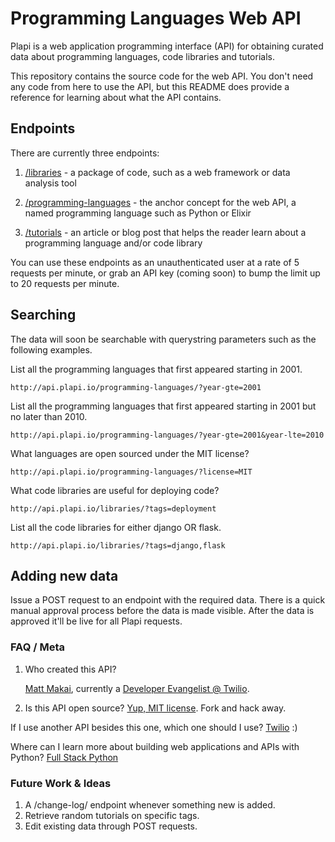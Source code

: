 # Programming Languages Web API
Plapi is a web application programming interface (API) for obtaining 
curated data about programming languages, code libraries and tutorials. 

This repository contains the source code for the web API. You don't
need any code from here to use the API, but this README does provide a 
reference for learning about what the API contains.


## Endpoints
There are currently three endpoints:

1. [/libraries](http://api.plapi.io/libraries/) - a package of code,
   such as a web framework or data analysis tool

1. [/programming-languages](http://api.plapi.io/programming-languages/) -
   the anchor concept for the web API, a named programming language such
   as Python or Elixir

1. [/tutorials](http://api.plapi.io/tutorials/) - an article or blog post
   that helps the reader learn about a programming language and/or code
   library


You can use these endpoints as an unauthenticated user at a rate of 5 
requests per minute, or grab an API key (coming soon) to bump the limit up 
to 20 requests per minute.


## Searching
The data will soon be searchable with querystring parameters such as the
following examples.

List all the programming languages that first appeared starting in 2001.

    http://api.plapi.io/programming-languages/?year-gte=2001


List all the programming languages that first appeared starting in 2001
but no later than 2010.

    http://api.plapi.io/programming-languages/?year-gte=2001&year-lte=2010


What languages are open sourced under the MIT license?

    http://api.plapi.io/programming-languages/?license=MIT


What code libraries are useful for deploying code?

    http://api.plapi.io/libraries/?tags=deployment


List all the code libraries for either django OR flask.

    http://api.plapi.io/libraries/?tags=django,flask


## Adding new data
Issue a POST request to an endpoint with the required data. There is a
quick manual approval process before the data is made visible. After the 
data is approved it'll be live for all Plapi requests.


### FAQ / Meta
1. Who created this API?

    [Matt Makai](http://www.mattmakai.com/), currently a 
    [Developer Evangelist @ Twilio](https://www.twilio.com/blog/2014/02/introducing-developer-evangelist-matt-makai.html).


1. Is this API open source?
[Yup, MIT license](https://github.com/makaimc/plapi/LICENSE). Fork and 
hack away.


If I use another API besides this one, which one should I use?
[Twilio](https://twilio.com/api) :)


Where can I learn more about building web applications and APIs with
Python?
[Full Stack Python](https://www.fullstackpython.com)


### Future Work & Ideas
1. A /change-log/ endpoint whenever something new is added.
1. Retrieve random tutorials on specific tags.
1. Edit existing data through POST requests.

